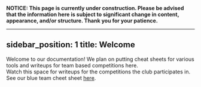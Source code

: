 <div className="annoyingStickyBanner"><b>NOTICE: This page is currently under construction. Please be advised that the information here is subject to significant change in content, appearance, and/or structure. Thank you for your patience.</b></div>

---
sidebar_position: 1
title: Welcome
---

Welcome to our documentation! We plan on putting cheat sheets for various tools and writeups for team based competitions here.  
Watch this space for writeups for the competitions the club participates in.  
See our blue team cheet sheet [here](/docs/cheatsheet/intro).